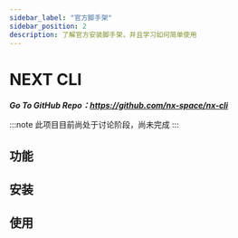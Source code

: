 ```yaml
---
sidebar_label: "官方脚手架"
sidebar_position: 2
description: 了解官方安装脚手架，并且学习如何简单使用
---
```


# NEXT CLI

_**Go To GitHub Repo：https://github.com/nx-space/nx-cli**_

:::note
此项目目前尚处于讨论阶段，尚未完成
:::

## 功能

## 安装


## 使用